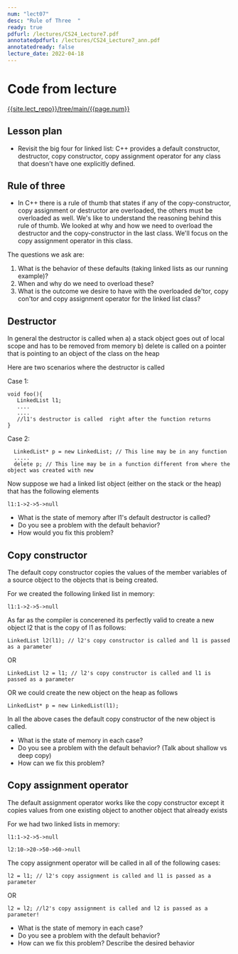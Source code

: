 ```yaml
---
num: "lect07"
desc: "Rule of Three  "
ready: true
pdfurl: /lectures/CS24_Lecture7.pdf
annotatedpdfurl: /lectures/CS24_Lecture7_ann.pdf
annotatedready: false 
lecture_date: 2022-04-18
---
```


# Code from lecture
[{{site.lect_repo}}/tree/main/{{page.num}}]({{site.lect_repo}}/tree/main/{{page.num}})

## Lesson plan
* Revisit the big four for linked list: C++ provides a default constructor, destructor, copy constructor, copy assignment operator for any class that doesn't have one explicitly defined.




## Rule of three
* In C++ there is a rule of thumb that states if any of the copy-constructor, copy assignment or destructor are overloaded, the others must be overloaded as well. We's like to understand the reasoning behind this rule of thumb. We looked at why and how we need to overload the destructor and the copy-constructor in the last class. We'll focus on the copy assignment operator in this class.

The questions we ask are:
1. What is the behavior of these defaults (taking linked lists as our running example)?
2. When and why do we need to overload these? 
3. What is the outcome we desire to have with the overloaded de'tor, copy con'tor and copy assignment operator for the linked list class?

## Destructor

In general the destructor is called when 
a) a stack object goes out of local scope and has to be removed from memory
b) delete is called on a pointer that is pointing to an object of the class on the heap

Here are two scenarios where the destructor is called

Case 1:
```
void foo(){
   LinkedList l1; 
   ....
   ....
   //l1's destructor is called  right after the function returns
}

```
Case 2:

```
  LinkedList* p = new LinkedList; // This line may be in any function
  .....
  delete p; // This line may be in a function different from where the object was created with new
```

Now suppose we had a linked list object (either on the stack or the heap) that has the following elements

```
l1:1->2->5->null
```  
* What is the state of memory after l1's default destructor is called?
* Do you see a problem with the default behavior?
* How would you fix this problem?


## Copy constructor

The default copy constructor copies the values of the member variables of a source object to the objects that is being created.

For we created the following linked list in memory:
```
l1:1->2->5->null
```
As far as the compiler is concerened its perfectly valid to create a new object l2 that is the copy of l1 as follows:

```
LinkedList l2(l1); // l2's copy constructor is called and l1 is passed as a parameter
```
OR 

```
LinkedList l2 = l1; // l2's copy constructor is called and l1 is passed as a parameter
```

OR we could create the new object on the heap as follows

```
LinkedList* p = new LinkedList(l1); 
```

In all the above cases the default copy constructor of the new object is called. 

* What is the state of memory in each case?
* Do you see a problem with the default behavior? (Talk about shallow vs deep copy)
* How can we fix this problem?


## Copy assignment operator

The default assignment operator works like the copy constructor except it copies values from one existing object to another object that already exists

For we had two linked lists in memory:
```
l1:1->2->5->null
```
```
l2:10->20->50->60->null
```

The copy assignment operator will be called in all of the following cases: 

```
l2 = l1; // l2's copy assignment is called and l1 is passed as a parameter
```
OR 

```
l2 = l2; //l2's copy assignment is called and l2 is passed as a parameter!
``` 

* What is the state of memory in each case?
* Do you see a problem with the default behavior? 
* How can we fix this problem? Describe the desired behavior





